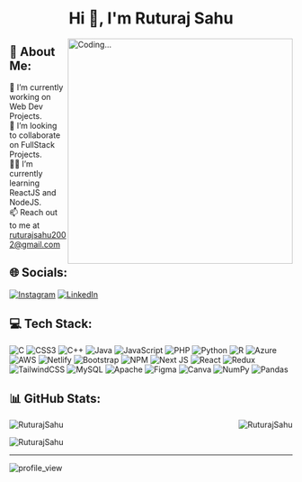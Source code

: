 <h1 align="center">Hi 👋, I'm Ruturaj Sahu</h1>
<a href="https://i-am-satya.netlify.app/"/>
<img align="right" width="400" src="https://media4.giphy.com/media/NHvv0Bo3oGq1eTBDd1/giphy.gif?cid=ecf05e476uc24z5xhnlamk2ze7ueinva4a7bnm23e5t84zb6&rid=giphy.gif&ct=g" alt="Coding..." />
</a>


## 💫 About Me:
 🔭 I’m currently working on Web Dev Projects.<br>
 👯 I’m looking to collaborate on FullStack Projects.<br> 
 👨‍💻 I’m currently learning ReactJS and NodeJS.<br>
 📫 Reach out to me at ruturajsahu2002@gmail.com<br>


## 🌐 Socials:
[![Instagram](https://img.shields.io/badge/Instagram-%23E4405F.svg?logo=Instagram&logoColor=white)](https://instagram.com/ruturaj__10) [![LinkedIn](https://img.shields.io/badge/LinkedIn-%230077B5.svg?logo=linkedin&logoColor=white)](https://linkedin.com/in/www.linkedin.com/in/ruturaj-sahu-675a90225) 

## 💻 Tech Stack:
![C](https://img.shields.io/badge/c-%2300599C.svg?style=for-the-badge&logo=c&logoColor=white) ![CSS3](https://img.shields.io/badge/css3-%231572B6.svg?style=for-the-badge&logo=css3&logoColor=white) ![C++](https://img.shields.io/badge/c++-%2300599C.svg?style=for-the-badge&logo=c%2B%2B&logoColor=white) ![Java](https://img.shields.io/badge/java-%23ED8B00.svg?style=for-the-badge&logo=java&logoColor=white) ![JavaScript](https://img.shields.io/badge/javascript-%23323330.svg?style=for-the-badge&logo=javascript&logoColor=%23F7DF1E) ![PHP](https://img.shields.io/badge/php-%23777BB4.svg?style=for-the-badge&logo=php&logoColor=white) ![Python](https://img.shields.io/badge/python-3670A0?style=for-the-badge&logo=python&logoColor=ffdd54) ![R](https://img.shields.io/badge/r-%23276DC3.svg?style=for-the-badge&logo=r&logoColor=white) ![Azure](https://img.shields.io/badge/azure-%230072C6.svg?style=for-the-badge&logo=azure-devops&logoColor=white) ![AWS](https://img.shields.io/badge/AWS-%23FF9900.svg?style=for-the-badge&logo=amazon-aws&logoColor=white) ![Netlify](https://img.shields.io/badge/netlify-%23000000.svg?style=for-the-badge&logo=netlify&logoColor=#00C7B7) ![Bootstrap](https://img.shields.io/badge/bootstrap-%23563D7C.svg?style=for-the-badge&logo=bootstrap&logoColor=white) ![NPM](https://img.shields.io/badge/NPM-%23000000.svg?style=for-the-badge&logo=npm&logoColor=white) ![Next JS](https://img.shields.io/badge/Next-black?style=for-the-badge&logo=next.js&logoColor=white) ![React](https://img.shields.io/badge/react-%2320232a.svg?style=for-the-badge&logo=react&logoColor=%2361DAFB) ![Redux](https://img.shields.io/badge/redux-%23593d88.svg?style=for-the-badge&logo=redux&logoColor=white) ![TailwindCSS](https://img.shields.io/badge/tailwindcss-%2338B2AC.svg?style=for-the-badge&logo=tailwind-css&logoColor=white) ![MySQL](https://img.shields.io/badge/mysql-%2300f.svg?style=for-the-badge&logo=mysql&logoColor=white) ![Apache](https://img.shields.io/badge/apache-%23D42029.svg?style=for-the-badge&logo=apache&logoColor=white) 	![Figma](https://img.shields.io/badge/figma-%23F24E1E.svg?style=for-the-badge&logo=figma&logoColor=white) ![Canva](https://img.shields.io/badge/Canva-%2300C4CC.svg?style=for-the-badge&logo=Canva&logoColor=white) ![NumPy](https://img.shields.io/badge/numpy-%23013243.svg?style=for-the-badge&logo=numpy&logoColor=white) ![Pandas](https://img.shields.io/badge/pandas-%23150458.svg?style=for-the-badge&logo=pandas&logoColor=white)

## 📊 GitHub Stats:

<p><img align="left" src="https://github-readme-stats.vercel.app/api?username=ruturaj1009&theme=tokyonight&hide_border=false&include_all_commits=true&count_private=true" alt="RuturajSahu" /></p>
<p><img align="right" src="https://github-readme-streak-stats.herokuapp.com/?user=ruturaj1009&theme=tokyonight&hide_border=false" alt="RuturajSahu" /></p>
<br/>
<p><img align="center" src="https://github-readme-stats.vercel.app/api/top-langs/?username=ruturaj1009&theme=tokyonight&hide_border=false&include_all_commits=true&count_private=true&layout=compact&hide_progress=true" alt="RuturajSahu" /></p>



---
<p><img align="center" src="https://visitcount.itsvg.in/api?id=ruturaj1009&icon=0&color=1" alt="profile_view" /> </p>
